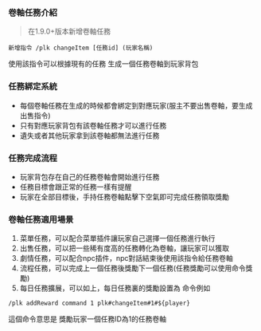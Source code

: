 ### 卷軸任務介紹

> 在1.9.0+版本新增卷軸任務

```
新增指令 /plk changeItem [任務id] (玩家名稱) 
```
使用該指令可以根據現有的任務 生成一個任務卷軸到玩家背包

### 任務綁定系統
* 每個卷軸任務在生成的時候都會綁定到對應玩家(服主不要出售卷軸，要生成出售指令)
* 只有對應玩家背包有該卷軸任務才可以進行任務
* 遺失或者其他玩家拿到該卷軸都無法進行任務

### 任務完成流程

* 玩家背包存在自己的任務卷軸會開始進行任務
* 任務目標會跟正常的任務一樣有提醒
* 玩家在全部目標後，手持任務卷軸點擊下空氣即可完成任務領取獎勵

### 卷軸任務適用場景
1. 菜單任務，可以配合菜單插件讓玩家自己選擇一個任務進行執行
2. 出售任務，可以把一些稀有度高的任務轉化為卷軸，讓玩家可以獲取
3. 劇情任務，可以配合npc插件，npc對話結束後使用該指令給任務卷軸
4. 流程任務，可以完成上一個任務後獎勵下一個任務(任務獎勵可以使用命令獎勵)
5. 每日任務擴展，可以如上，每日任務裏的獎勵設置為 命令例如
```
/plk addReward command 1 plk#changeItem#1#${player}
```
這個命令意思是 獎勵玩家一個任務ID為1的任務卷軸